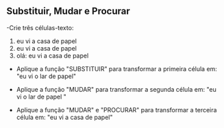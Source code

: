 <h2>Substituir, Mudar e Procurar</h2>

-Crie três células-texto:
1. eu vi a casa de papel
2. eu vi a casa de papel
3. olá: eu vi a casa de papel

* Aplique a função "SUBSTITUIR" para transformar a primeira célula em: "eu vi o lar de papel"

* Aplique a função "MUDAR" para transformar a segunda célula em: "eu vi o lar de papel
"
* Aplique a função "MUDAR" e "PROCURAR" para transformar a terceira célula em: "eu vi a casa de papel"
